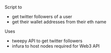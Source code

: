 Script to
- get twitter followers of a user
- get their wallet addresses from their eth name

Uses
- tweepy API to get twitter followers
- infura to host nodes required for Web3 API